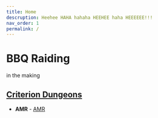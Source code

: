 ```yaml
---
title: Home
descruption: Heehee HAHA hahaha HEEHEE haha HEEEEEE!!!
nav_order: 1
permalink: /
---
```

# BBQ Raiding
in the making

## [Criterion Dungeons](/criterion_dungeon/README.md)
- **AMR** - [AMR](/criterion_dungeon/AMR/README.md)
